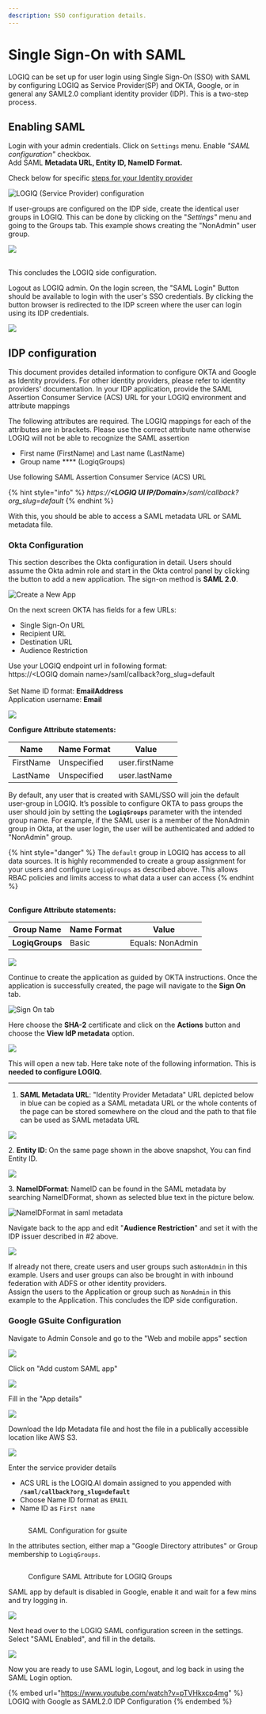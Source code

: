 ```yaml
---
description: SSO configuration details.
---
```


# Single Sign-On with SAML

LOGIQ can be set up for user login using Single Sign-On (SSO) with SAML by configuring LOGIQ as Service Provider(SP) and OKTA, Google, or in general any SAML2.0 compliant identity provider (IDP). This is a two-step process.

## Enabling SAML

Login with your admin credentials. Click on `Settings` menu. Enable _"SAML configuration"_ checkbox. \
Add SAML **Metadata URL, Entity ID, NameID Format.**

Check below for specific [steps for your Identity provider](single-sign-on-configuration.md#idp-configuration)

![LOGIQ (Service Provider) configuration
](../.gitbook/assets/saml-1.png)

If user-groups are configured on the IDP side, create the identical user groups in LOGIQ. This can be done by clicking on the "_Settings"_ menu and going to the Groups tab. This example shows creating the "NonAdmin" user group.

![](../.gitbook/assets/saml-2.png)

\
This concludes the LOGIQ side configuration.

Logout as LOGIQ admin. On the login screen, the "SAML Login" Button should be available to login with the user's SSO credentials.  By clicking the button browser is redirected to the IDP screen where the user can login using its  IDP credentials.

![](../.gitbook/assets/saml-3.png)

## IDP configuration

This document provides detailed information to configure OKTA and Google as Identity providers. For other identity providers, please refer to identity providers' documentation. In your IDP application, provide the SAML Assertion Consumer Service (ACS) URL for your LOGIQ environment and attribute mappings&#x20;

The following attributes are required. The LOGIQ mappings for each of the attributes are in brackets. Please use the correct attribute name otherwise LOGIQ will not be able to recognize the SAML assertion

* First name (FirstName) and Last name (LastName)
* Group name **** (LogiqGroups)

Use following SAML Assertion Consumer Service (ACS) URL

{% hint style="info" %}
_https://**\<LOGIQ UI IP/Domain>**/saml/callback?org\_slug=default_
{% endhint %}

With this, you should be able to access a SAML metadata URL or SAML metadata file.

### Okta Configuration

This section describes the Okta configuration in detail. Users should assume the Okta admin role and start in the Okta control panel by clicking the button to add a new application. The sign-on method is **SAML 2.0**.

![Create a New App
](../.gitbook/assets/saml-4.png)

On the next screen OKTA has fields for a few URLs:

* Single Sign-On URL
* Recipient URL
* Destination URL&#x20;
* Audience Restriction

Use your LOGIQ endpoint url in following format:\
https://\<LOGIQ domain name>/saml/callback?org\_slug=default\
\
Set Name ID format: **EmailAddress**\
Application username: **Email**

![](../.gitbook/assets/saml-5.png)

**Configure Attribute statements:**

| **Name**  | **Name Format** | **Value**      |
| --------- | --------------- | -------------- |
| FirstName | Unspecified     | user.firstName |
| LastName  | Unspecified     | user.lastName  |

By default, any user that is created with SAML/SSO will join the default user-group in LOGIQ. It’s possible to configure OKTA to pass groups the user should join by setting the **`LogiqGroups`** parameter with the intended group name. For example, if the SAML user is a member of the NonAdmin group in Okta, at the user login, the user will be authenticated and added to "NonAdmin" group.

{% hint style="danger" %}
The `default` group in LOGIQ has access to all data sources. It is highly recommended to create a group assignment for your users and configure `LogiqGroups` as described above. This allows RBAC policies and limits access to what data a user can access
{% endhint %}

\
**Configure Attribute statements:**

| **Group Name**  | **Name Format** | **Value**        |
| --------------- | --------------- | ---------------- |
| **LogiqGroups** | Basic           | Equals: NonAdmin |

![](../.gitbook/assets/saml-6.png)

Continue to create the application as guided by OKTA instructions. Once the application is successfully created, the page will navigate to the **Sign On** tab.

![Sign On tab](../.gitbook/assets/saml-7.png)

Here choose the **SHA-2** certificate and click on the **Actions** button and choose the **View IdP metadata** option.

![](../.gitbook/assets/saml-8.png)



This will open a new tab. Here take note of the following information. This is **needed to configure LOGIQ.**&#x20;

****

1. **SAML Metadata URL**: "Identity Provider Metadata" URL depicted below in blue can be copied as a SAML metadata URL or the whole contents of the page can be stored somewhere on the cloud and the path to that file can be used as SAML metadata URL

![](../.gitbook/assets/saml-9.png)

2\. **Entity ID**: On the same page shown in the above snapshot, You can find Entity ID.

![](../.gitbook/assets/saml-10.png)

3\. **NameIDFormat**: NameID can be found in the SAML metadata by searching NameIDFormat, shown as selected blue text in the picture below.

![NameIDFormat in saml metadata](<../.gitbook/assets/saml-11 (1).png>)

Navigate back to the app and edit "**Audience Restriction**" and set it with the IDP issuer described in #2 above.

![](../.gitbook/assets/saml-11.png)

If already not there, create users and user groups such as`NonAdmin` in this example. Users and user groups can also be brought in with inbound federation with ADFS or other identity providers.\
Assign the users to the Application or group such as `NonAdmin` in this example to the Application. This concludes the IDP side configuration.



### Google GSuite Configuration

Navigate to Admin Console and go to the "Web and mobile apps" section

![](<../.gitbook/assets/image (101).png>)

Click on "Add custom SAML app"

![](<../.gitbook/assets/image (88).png>)

Fill in the "App details"

![](<../.gitbook/assets/image (65).png>)

Download the Idp Metadata file and host the file in a publically accessible location like AWS S3.

![](../.gitbook/assets/saml.png)

Enter the service provider details

* ACS URL is the LOGIQ.AI domain assigned to you appended with **`/saml/callback?org_slug=default`**
* Choose Name ID format as `EMAIL`
* Name ID as `First name`

<figure><img src="../.gitbook/assets/Screen Shot 2022-11-01 at 3.33.08 PM.png" alt=""><figcaption><p>SAML Configuration for gsuite</p></figcaption></figure>

In the attributes section, either map a "Google Directory attributes" or Group membership to `LogiqGroups`.&#x20;

<figure><img src="../.gitbook/assets/Screen Shot 2022-11-01 at 3.35.55 PM.png" alt=""><figcaption><p>Configure SAML Attribute for LOGIQ Groups</p></figcaption></figure>

SAML app by default is disabled in Google, enable it and wait for a few mins and try logging in.

![](<../.gitbook/assets/image (87).png>)

Next head over to the LOGIQ SAML configuration screen in the settings. Select "SAML Enabled", and fill in the details.&#x20;

![](<../.gitbook/assets/image (71).png>)

Now you are ready to use SAML login, Logout, and log back in using the SAML Login option.&#x20;



{% embed url="https://www.youtube.com/watch?v=pTVHkxcp4mg" %}
LOGIQ with Google as SAML2.0 IDP Configuration
{% endembed %}

